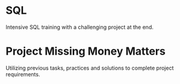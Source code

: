 # SQL
Intensive SQL training with a challenging project at the end.

# Project Missing Money Matters
Utilizing previous tasks, practices and solutions to complete project requirements.
